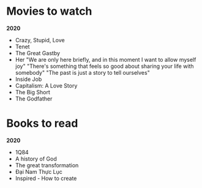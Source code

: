# Movies to watch
**2020**

- Crazy, Stupid, Love
- Tenet
- The Great Gastby
- Her
"We are only here briefly, and in this moment I want to allow myself joy"
"There's something that feels so good about sharing your life with somebody"
"The past is just a story to tell ourselves"
- Inside Job
- Capitalism: A Love Story
- The Big Short
- The Godfather

# Books to read
**2020**

- 1Q84
- A history of God
- The great transformation
- Đại Nam Thực Lục
- Inspired - How to create

